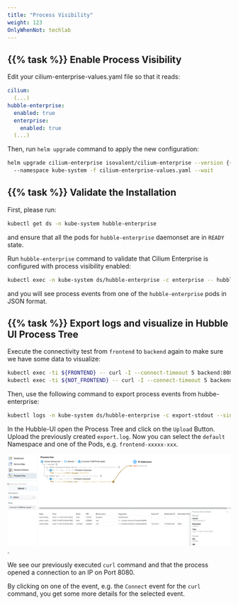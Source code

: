 ```yaml
---
title: "Process Visibility"
weight: 123
OnlyWhenNot: techlab
---
```



## {{% task %}} Enable Process Visibility


Edit your cilium-enterprise-values.yaml file so that it reads:

```yaml
cilium:
  (...)
hubble-enterprise:
  enabled: true
  enterprise:
    enabled: true
  (...)
```

Then, run `helm upgrade` command to apply the new configuration:

```bash
helm upgrade cilium-enterprise isovalent/cilium-enterprise --version {{% param "ciliumVersion.enterprise" %}}
  --namespace kube-system -f cilium-enterprise-values.yaml --wait
```


## {{% task %}} Validate the Installation


First, please run:

```bash
kubectl get ds -n kube-system hubble-enterprise
```

and ensure that all the pods for `hubble-enterprise` daemonset are in `READY` state.


Run `hubble-enterprise` command to validate that Cilium Enterprise is configured with process visibility enabled:

```bash
kubectl exec -n kube-system ds/hubble-enterprise -c enterprise -- hubble-enterprise getevents
```

and you will see process events from one of the `hubble-enterprise` pods in JSON format.


## {{% task %}} Export logs and visualize in Hubble UI Process Tree

Execute the connectivity test from `frontend` to `backend` again to make sure we have some data to visualize:

```bash
kubectl exec -ti ${FRONTEND} -- curl -I --connect-timeout 5 backend:8080
kubectl exec -ti ${NOT_FRONTEND} -- curl -I --connect-timeout 5 backend:8080
```

Then, use the following command to export process events from hubbe-enterprise:

```bash
kubectl logs -n kube-system ds/hubble-enterprise -c export-stdout --since=1h > export.log
```

In the Hubble-UI open the Process Tree and click on the `Upload` Button. Upload the previously created `export.log`. Now you can select the `default` Namespace and one of the Pods, e.g. `frontend-xxxxx-xxx`.

![Hubble UI Process Tree](../hubble-ui-process-tree.png).

We see our previously executed `curl` command and that the process opened a connection to an IP on Port 8080.

By clicking on one of the event, e.g. the `Connect` event for the `curl` command, you get some more details for the selected event.
